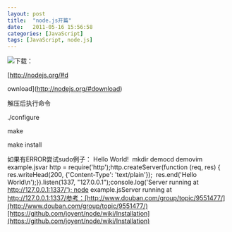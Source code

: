 ```yaml
---
layout: post
title:  "node.js开篇"
date:   2011-05-16 15:56:58
categories: [JavaScript]
tags: [JavaScript, node.js]
---
```


[![](http://nodejs.org/logo.png)](http://nodejs.org/)[](http://nodejs.org/)下载：

[http://nodejs.org/#d

ownload](http://nodejs.org/#download) 

解压后执行命令 

./configure 

make 

make install 

如果有ERROR尝试sudo例子： Hello World!  mkdir democd demovim example.jsvar http = require('http');http.createServer(function (req, res) {  res.writeHead(200, {'Content-Type': 'text/plain'});  res.end('Hello World\n');}).listen(1337, "127.0.0.1");console.log('Server running at http://127.0.0.1:1337/'); node example.jsServer running at http://127.0.0.1:1337/参考：[http://www.douban.com/group/topic/9551477/](http://www.douban.com/group/topic/9551477/)[https://github.com/joyent/node/wiki/Installation](https://github.com/joyent/node/wiki/Installation)